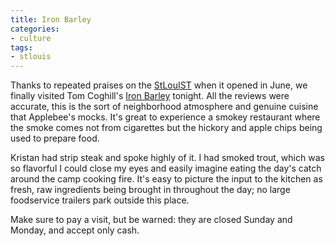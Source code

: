 ```yaml
---
title: Iron Barley
categories:
- culture
tags:
- stlouis
---
```


Thanks to repeated praises on the [StLouIST][1] when it opened in June, we finally visited Tom Coghill's [Iron Barley][2] tonight.  All the reviews were accurate, this is the sort of neighborhood atmosphere and genuine cuisine that Applebee's mocks.  It's great to experience a smokey restaurant where the smoke comes not from cigarettes but the hickory and apple chips being used to prepare food.

   [1]: http://stlouist.com/?q=book/view/27
   [2]: http://www.ironbarley.com/

Kristan had strip steak and spoke highly of it.  I had smoked trout, which was so flavorful I could close my eyes and easily imagine eating the day's catch around the camp cooking fire.  It's easy to picture the input to the kitchen as fresh, raw ingredients being brought in throughout the day; no large foodservice trailers park outside this place.

Make sure to pay a visit, but be warned: they are closed Sunday and Monday, and accept only cash.
